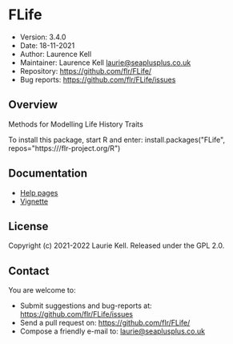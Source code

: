 # FLife
- Version: 3.4.0
- Date: 18-11-2021
- Author: Laurence Kell
- Maintainer: Laurence Kell <laurie@seaplusplus.co.uk>
- Repository: <https://github.com/flr/FLife/>
- Bug reports: <https://github.com/flr/FLife/issues>

## Overview
Methods for Modelling Life History Traits

To install this package, start R and enter:
    install.packages("FLife", repos="https:///flr-project.org/R")

## Documentation
- [Help pages](http://flr-project.org/FLife)
- [Vignette](https://flr-project.org/doc/Using_information_on_life_history_relationships.html)

## License
Copyright (c) 2021-2022 Laurie Kell. Released under the GPL 2.0.

## Contact
You are welcome to:

- Submit suggestions and bug-reports at: <https://github.com/flr/FLife/issues>
- Send a pull request on: <https://github.com/flr/FLife/>
- Compose a friendly e-mail to: <laurie@seaplusplus.co.uk>

